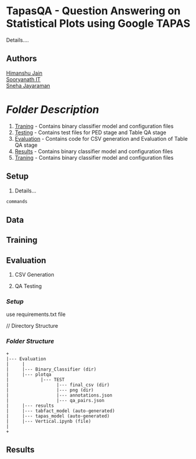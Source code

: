 # TapasQA - Question Answering on Statistical Plots using Google TAPAS
Details....

## Authors

[Himanshu Jain](https://github.com/nhimanshujain) <br>
[Sooryanath IT](https://github.com/SooryanathIT) <br>
[Sneha Jayaraman](https://github.com/SnehaJayaraman) <br>

# *Folder Description*
1) [Traning](/Training) - Contains binary classifier model and configuration files
2) [Testing](https://github.com/nhimanshujain/TapasQA/tree/main/Testing) - Contains test files for PED stage and Table QA stage
3) [Evaluation](https://github.com/nhimanshujain/TapasQA/tree/main/Evaluation) - Contains code for CSV generation and Evaluation of Table QA stage
4) [Results](https://github.com/nhimanshujain/TapasQA/tree/main/Results) - Contains binary classifier model and configuration files
5) [Traning](https://github.com/nhimanshujain/TapasQA/tree/main/Training) - Contains binary classifier model and configuration files






## Setup 
1. Details...
```bash
commands
```

## Data



## Training



## Evaluation

1) CSV Generation

2) QA Testing

### *Setup*
use requirements.txt file

// Directory Structure

### *Folder Structure*
```
+
|--- Evaluation
|     |
|     |--- Binary_Classifier (dir)
|     |--- plotqa
|            |--- TEST
|                  |--- final_csv (dir)
|                  |--- png (dir)
|                  |--- annotations.json
|                  |--- qa_pairs.json
|     |--- results
|     |--- tabfact_model (auto-generated)
|     |--- tapas_model (auto-generated)
|     |--- Vertical.ipynb (file)
|
+

```



## Results

